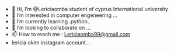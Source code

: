 - 👋 Hi, I’m @Lericiaomba student of cyprus International university
- 👀 I’m interested in computer engeneering ...
- 🌱 I’m currently learning .python..
- 💞️ I’m looking to collaborate on ...
- 📫 How to reach me : Lericiaomba99@gmail.com
- lericia oklm instagram account...

<!---
Lericiaomba/Lericiaomba is a ✨ special ✨ repository because its `README.md` (this file) appears on your GitHub profile.
You can click the Preview link to take a look at your changes.
--->
